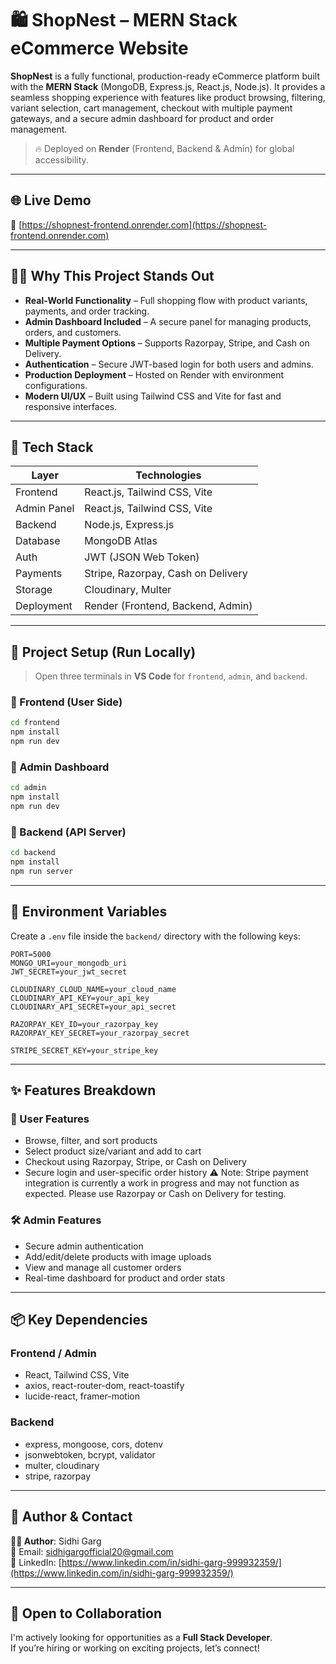 # 🛍️ ShopNest – MERN Stack eCommerce Website

**ShopNest** is a fully functional, production-ready eCommerce platform built with the **MERN Stack** (MongoDB, Express.js, React.js, Node.js). It provides a seamless shopping experience with features like product browsing, filtering, variant selection, cart management, checkout with multiple payment gateways, and a secure admin dashboard for product and order management.

> 🔥 Deployed on **Render** (Frontend, Backend & Admin) for global accessibility.

---

## 🌐 Live Demo

🔗 [https://shopnest-frontend.onrender.com](https://shopnest-frontend.onrender.com)

---

## 🧑‍💼 Why This Project Stands Out

- **Real-World Functionality** – Full shopping flow with product variants, payments, and order tracking.
- **Admin Dashboard Included** – A secure panel for managing products, orders, and customers.
- **Multiple Payment Options** – Supports Razorpay, Stripe, and Cash on Delivery.
- **Authentication** – Secure JWT-based login for both users and admins.
- **Production Deployment** – Hosted on Render with environment configurations.
- **Modern UI/UX** – Built using Tailwind CSS and Vite for fast and responsive interfaces.

---

## 🧰 Tech Stack

| Layer       | Technologies                          |
|-------------|----------------------------------------|
| Frontend    | React.js, Tailwind CSS, Vite           |
| Admin Panel | React.js, Tailwind CSS, Vite           |
| Backend     | Node.js, Express.js                    |
| Database    | MongoDB Atlas                          |
| Auth        | JWT (JSON Web Token)                   |
| Payments    | Stripe, Razorpay, Cash on Delivery     |
| Storage     | Cloudinary, Multer                     |
| Deployment  | Render (Frontend, Backend, Admin)      |

---

## 🚀 Project Setup (Run Locally)

> Open three terminals in **VS Code** for `frontend`, `admin`, and `backend`.

### 🔹 Frontend (User Side)
```bash
cd frontend
npm install
npm run dev
```
### 🔹 Admin Dashboard
```bash
cd admin
npm install
npm run dev
```
### 🔹 Backend (API Server)
```bash
cd backend
npm install
npm run server
```

---

## 🔐 Environment Variables

Create a `.env` file inside the `backend/` directory with the following keys:

```env
PORT=5000
MONGO_URI=your_mongodb_uri
JWT_SECRET=your_jwt_secret

CLOUDINARY_CLOUD_NAME=your_cloud_name
CLOUDINARY_API_KEY=your_api_key
CLOUDINARY_API_SECRET=your_api_secret

RAZORPAY_KEY_ID=your_razorpay_key
RAZORPAY_KEY_SECRET=your_razorpay_secret

STRIPE_SECRET_KEY=your_stripe_key
```

---

## ✨ Features Breakdown

### 🛒 User Features

- Browse, filter, and sort products
- Select product size/variant and add to cart
- Checkout using Razorpay, Stripe, or Cash on Delivery
- Secure login and user-specific order history
⚠️ Note: Stripe payment integration is currently a work in progress and may not function as expected. Please use Razorpay or Cash on Delivery for testing.

### 🛠️ Admin Features

- Secure admin authentication
- Add/edit/delete products with image uploads
- View and manage all customer orders
- Real-time dashboard for product and order stats

---

## 📦 Key Dependencies

### Frontend / Admin

- React, Tailwind CSS, Vite  
- axios, react-router-dom, react-toastify  
- lucide-react, framer-motion  

### Backend

- express, mongoose, cors, dotenv  
- jsonwebtoken, bcrypt, validator  
- multer, cloudinary  
- stripe, razorpay  

---

## 💼 Author & Contact

**👩‍💻 Author**: Sidhi Garg  
📧 Email: [sidhigargofficial20@gmail.com](mailto:sidhigargofficial20@gmail.com)  
🔗 LinkedIn: [https://www.linkedin.com/in/sidhi-garg-999932359/](https://www.linkedin.com/in/sidhi-garg-999932359/)

---

## 🤝 Open to Collaboration

I'm actively looking for opportunities as a **Full Stack Developer**.  
If you’re hiring or working on exciting projects, let’s connect!
